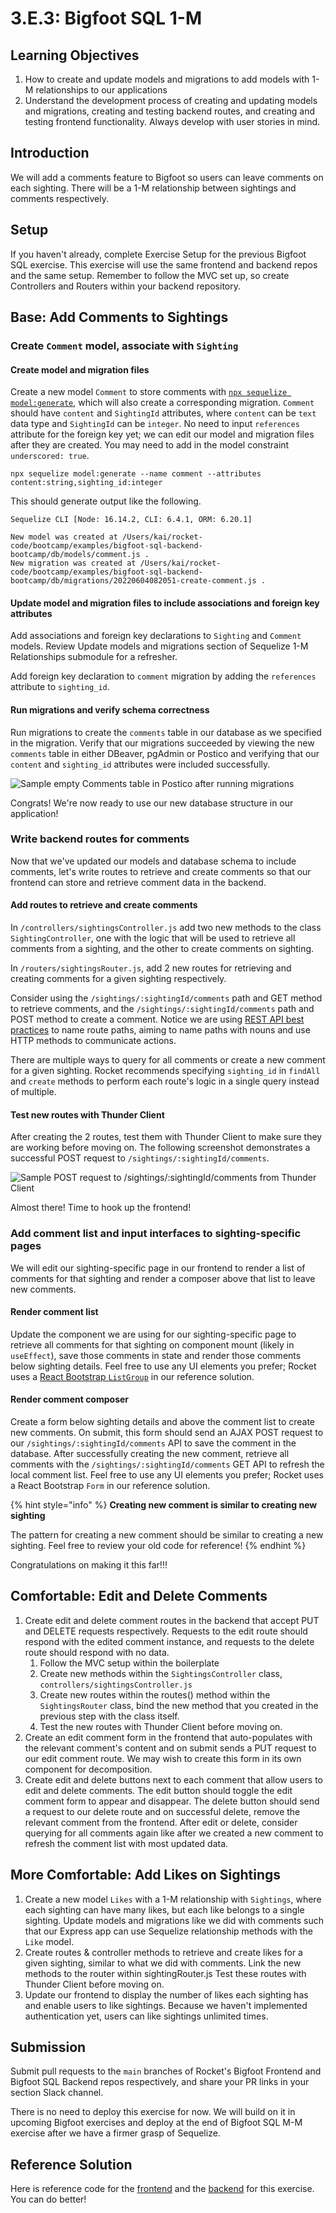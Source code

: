 # 3.E.3: Bigfoot SQL 1-M

## Learning Objectives

1. How to create and update models and migrations to add models with 1-M relationships to our applications
2. Understand the development process of creating and updating models and migrations, creating and testing backend routes, and creating and testing frontend functionality. Always develop with user stories in mind.

## Introduction

We will add a comments feature to Bigfoot so users can leave comments on each sighting. There will be a 1-M relationship between sightings and comments respectively.

## Setup

If you haven't already, complete Exercise Setup for the previous Bigfoot SQL exercise. This exercise will use the same frontend and backend repos and the same setup. Remember to follow the MVC set up, so create Controllers and Routers within your backend repository.

## Base: Add Comments to Sightings

### Create `Comment` model, associate with `Sighting`

#### Create model and migration files

Create a new model `Comment` to store comments with [`npx sequelize model:generate`](https://sequelize.org/docs/v6/other-topics/migrations/#creating-the-first-model-and-migration), which will also create a corresponding migration. `Comment` should have `content` and `SightingId` attributes, where `content` can be `text` data type and `SightingId` can be `integer`. No need to input `references` attribute for the foreign key yet; we can edit our model and migration files after they are created. You may need to add in the model constraint `underscored: true`.&#x20;

```
npx sequelize model:generate --name comment --attributes content:string,sighting_id:integer
```

This should generate output like the following.

```
Sequelize CLI [Node: 16.14.2, CLI: 6.4.1, ORM: 6.20.1]

New model was created at /Users/kai/rocket-code/bootcamp/examples/bigfoot-sql-backend-bootcamp/db/models/comment.js .
New migration was created at /Users/kai/rocket-code/bootcamp/examples/bigfoot-sql-backend-bootcamp/db/migrations/20220604082051-create-comment.js .
```

#### Update model and migration files to include associations and foreign key attributes

Add associations and foreign key declarations to `Sighting` and `Comment` models. Review Update models and migrations section of Sequelize 1-M Relationships submodule for a refresher.

Add foreign key declaration to `comment` migration by adding the `references` attribute to `sighting_id`.

#### Run migrations and verify schema correctness

Run migrations to create the `comments` table in our database as we specified in the migration. Verify that our migrations succeeded by viewing the new `comments` table in either DBeaver,  pgAdmin or Postico and verifying that our `content` and `sighting_id` attributes were included successfully.

![Sample empty Comments table in Postico after running migrations](<../../.gitbook/assets/3.E.3 - Bigfoot SQL 1-M - Postico.png>)

Congrats! We're now ready to use our new database structure in our application!

### Write backend routes for comments

Now that we've updated our models and database schema to include comments, let's write routes to retrieve and create comments so that our frontend can store and retrieve comment data in the backend.

#### Add routes to retrieve and create comments

In `/controllers/sightingsController.js` add two new methods to the class `SightingController`, one with the logic that will be used to retrieve all comments from a sighting, and the other to create comments on sighting.&#x20;

In `/routers/sightingsRouter.js`, add 2 new routes for retrieving and creating comments for a given sighting respectively.&#x20;

Consider using the `/sightings/:sightingId/comments` path and GET method to retrieve comments, and the `/sightings/:sightingId/comments` path and POST method to create a comment. Notice we are using [REST API best practices](https://stackoverflow.blog/2020/03/02/best-practices-for-rest-api-design/#h-use-nouns-instead-of-verbs-in-endpoint-paths) to name route paths, aiming to name paths with nouns and use HTTP methods to communicate actions.&#x20;

There are multiple ways to query for all comments or create a new comment for a given sighting. Rocket recommends specifying `sighting_id` in `findAll` and `create` methods to perform each route's logic in a single query instead of multiple.

#### Test new routes with Thunder Client

After creating the 2 routes, test them with Thunder Client to make sure they are working before moving on. The following screenshot demonstrates a successful POST request to `/sightings/:sightingId/comments`.

![Sample POST request to /sightings/:sightingId/comments from Thunder Client](<../../.gitbook/assets/3.E.3 - Bigfoot SQL 1-M - Thunder Client.png>)

Almost there! Time to hook up the frontend!

### Add comment list and input interfaces to sighting-specific pages

We will edit our sighting-specific page in our frontend to render a list of comments for that sighting and render a composer above that list to leave new comments.

#### Render comment list

Update the component we are using for our sighting-specific page to retrieve all comments for that sighting on component mount (likely in `useEffect`), save those comments in state and render those comments below sighting details. Feel free to use any UI elements you prefer; Rocket uses a [React Bootstrap `ListGroup`](https://react-bootstrap.github.io/components/list-group/) in our reference solution.

#### Render comment composer

Create a form below sighting details and above the comment list to create new comments. On submit, this form should send an AJAX POST request to our `/sightings/:sightingId/comments` API to save the comment in the database. After successfully creating the new comment, retrieve all comments with the `/sightings/:sightingId/comments` GET API to refresh the local comment list. Feel free to use any UI elements you prefer; Rocket uses a React Bootstrap `Form` in our reference solution.

{% hint style="info" %}
**Creating new comment is similar to creating new sighting**

The pattern for creating a new comment should be similar to creating a new sighting. Feel free to review your old code for reference!
{% endhint %}

Congratulations on making it this far!!!

## Comfortable: Edit and Delete Comments

1. Create edit and delete comment routes in the backend that accept PUT and DELETE requests respectively. Requests to the edit route should respond with the edited comment instance, and requests to the delete route should respond with no data.&#x20;
   1. Follow the MVC setup within the boilerplate
   2. Create new methods within the `SightingsController` class, `controllers/sightingsController.js`
   3. Create new routes within the routes() method within the `SightingsRouter` class, bind the new method that you created in the previous step with the class itself.
   4. Test the new routes with Thunder Client before moving on.
2. Create an edit comment form in the frontend that auto-populates with the relevant comment's content and on submit sends a PUT request to our edit comment route. We may wish to create this form in its own component for decomposition.
3. Create edit and delete buttons next to each comment that allow users to edit and delete comments. The edit button should toggle the edit comment form to appear and disappear. The delete button should send a request to our delete route and on successful delete, remove the relevant comment from the frontend. After edit or delete, consider querying for all comments again like after we created a new comment to refresh the comment list with most updated data.

## More Comfortable: Add Likes on Sightings

1. Create a new model `Likes` with a 1-M relationship with `Sightings`, where each sighting can have many likes, but each like belongs to a single sighting. Update models and migrations like we did with comments such that our Express app can use Sequelize relationship methods with the `Like` model.
2. Create routes & controller methods to retrieve and create likes for a given sighting, similar to what we did with comments. Link the new methods to the router within sightingRouter.js Test these routes with Thunder Client before moving on.
3. Update our frontend to display the number of likes each sighting has and enable users to like sightings. Because we haven't implemented authentication yet, users can like sightings unlimited times.

## Submission

Submit pull requests to the `main` branches of Rocket's Bigfoot Frontend and Bigfoot SQL Backend repos respectively, and share your PR links in your section Slack channel.

There is no need to deploy this exercise for now. We will build on it in upcoming Bigfoot exercises and deploy at the end of Bigfoot SQL M-M exercise after we have a firmer grasp of Sequelize.

## Reference Solution

Here is reference code for the [frontend](https://github.com/rocketacademy/bigfoot-frontend-bootcamp/tree/solution-sql-1-m-base) and the [backend](https://github.com/rocketacademy/bigfoot-sql-backend-bootcamp/tree/solution-sql-1-m-base) for this exercise. You can do better!
